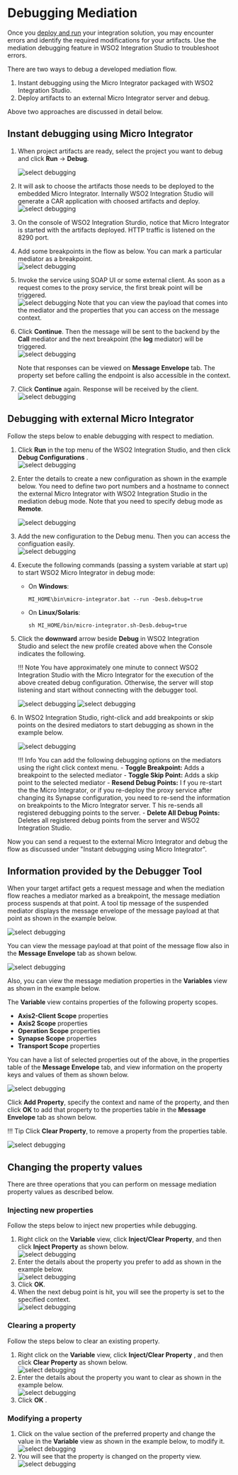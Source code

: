 # Debugging Mediation

Once you [deploy and run]({{base_path}}/integrate/develop/using-embedded-micro-integrator) your integration solution, you may encounter errors and identify the required modifications for your artifacts. Use the mediation debugging feature in WSO2 Integration Studio to troubleshoot errors.

There are two ways to debug a developed mediation flow.

1.  Instant debugging using the Micro Integrator packaged with WSO2 Integration Studio.
2.  Deploy artifacts to an external Micro Integrator server and debug.

Above two approaches are discussed in detail below.

## Instant debugging using Micro Integrator

1.  When project artifacts are ready, select the project you want to debug and click **Run** -> **Debug**.

    ![select debugging]({{base_path}}/assets/img/integrate/mediation-debugging/debugging-1.png)

2.  It will ask to choose the artifacts those needs to be deployed to the embedded Micro Integrator. Internally WSO2 Integration Studio will generate a CAR application with choosed artifacts and deploy.  
    ![select debugging]({{base_path}}/assets/img/integrate/mediation-debugging/debugging-2.png)
3.  On the console of WSO2 Integration Sturdio, notice that Micro
    Integrator is started with the artifacts deployed. HTTP traffic is
    listened on the 8290 port.
4.  Add some breakpoints in the flow as below. You can mark a particular
    mediator as a breakpoint.  
    ![select debugging]({{base_path}}/assets/img/integrate/mediation-debugging/debugging-3.png)
5.  Invoke the service using SOAP UI or some external client. As soon as
    a request comes to the proxy service, the first break point will be triggered.  
    ![select debugging]({{base_path}}/assets/img/integrate/mediation-debugging/debugging-4.png)
    Note that you can view the payload that comes into the mediator and
    the properties that you can access on the message context.

6.  Click **Continue**. Then the message will be sent to
    the backend by the **Call** mediator and the next breakpoint (the **log** mediator)
    will be triggered.  
    ![select debugging]({{base_path}}/assets/img/integrate/mediation-debugging/debugging-5.png)
      
    Note that responses can be viewed on **Message Envelope** tab. The
    property set before calling the endpoint is also accessible in the
    context. 
7.  Click **Continue** again. Response will be received by the client.  
    ![select debugging]({{base_path}}/assets/img/integrate/mediation-debugging/debugging-6.png)

## Debugging with external Micro Integrator

Follow the steps below to enable debugging with respect to mediation.

1.  Click **Run** in the top menu of the WSO2 Integration Studio, and
    then click **Debug Configurations** .  
    ![select debugging]({{base_path}}/assets/img/integrate/mediation-debugging/debugging-7.png)
2.  Enter the details to create a new configuration as shown in the
    example below. You need to define two port numbers and a hostname to connect the external Micro Integrator with WSO2 Integration Studio in the mediation debug mode. Note that you need to specify debug mode as **Remote**.

    ![select debugging]({{base_path}}/assets/img/integrate/mediation-debugging/debugging-8.png)
      
3.  Add the new configuration to the Debug menu. Then you can access the configuation easily.  
    ![select debugging]({{base_path}}/assets/img/integrate/mediation-debugging/debugging-9.png)
      
4.  Execute the following commands (passing a system variable at start up) to start WSO2 Micro Integrator in debug
    mode:  
    -   On **Windows**:

        `MI_HOME\bin\micro-integrator.bat --run -Desb.debug=true`

    -   On **Linux/Solaris**:

        `sh MI_HOME/bin/micro-integrator.sh-Desb.debug=true`

5.  Click the **downward** arrow beside **Debug** in WSO2 Integration Studio and select the new profile created above when the Console indicates the following.

    !!! Note
        You have approximately one minute to connect WSO2 Integration Studio with the Micro Integrator for the execution of the above created debug configuration. Otherwise, the server will stop listening and start without connecting with the debugger tool.

    ![select debugging]({{base_path}}/assets/img/integrate/mediation-debugging/debugging-10.png) 
    ![select debugging]({{base_path}}/assets/img/integrate/mediation-debugging/debugging-11.png)

6.  In WSO2 Integration Studio, right-click and add breakpoints or skip points on the desired mediators to start debugging as shown in the example below.

    ![select debugging]({{base_path}}/assets/img/integrate/mediation-debugging/debugging-12.png)

    !!! Info
        You can add the following debugging options on the mediators using the right click context menu.
        -   **Toggle Breakpoint:** Adds a breakpoint to the selected
            mediator
        -   **Toggle Skip Point:** Adds a skip point to the selected
            mediator
        -   **Resend Debug Points:** I f you re-start the the Micro Integrator, or if you re-deploy the proxy service after changing its Synapse configuration, you need to re-send the information on breakpoints to the Micro Integrator server. T his re-sends all registered debugging points to the server.
        -   **Delete All Debug Points:** Deletes all registered debug points from the server and WSO2 Integration Studio.

Now you can send a request to the external Micro Integrator and debug the flow as discussed under "Instant debugging using Micro Integrator".

## Information provided by the Debugger Tool

When your target artifact gets a request message and when the mediation flow reaches a mediator marked as a breakpoint, the message mediation process suspends at that point. A tool tip message of the suspended mediator displays the message envelope of the message payload at that point as shown in the example below.

![select debugging]({{base_path}}/assets/img/integrate/mediation-debugging/debugging-13.png)

You can view the message payload at that point of the message flow also in the **Message Envelope** tab as shown below.

![select debugging]({{base_path}}/assets/img/integrate/mediation-debugging/debugging-14.png) 

Also, you can view the message mediation properties in the **Variables**
view as shown in the example below.

The **Variable** view contains properties of the following property scopes.

-   **Axis2-Client Scope** properties
-   **Axis2 Scope** properties
-   **Operation Scope** properties
-   **Synapse Scope** properties
-   **Transport Scope** properties

You can have a list of selected properties out of the above, in the properties table of the **Message Envelope** tab, and view information on the property keys and values of them as shown below.

![select debugging]({{base_path}}/assets/img/integrate/mediation-debugging/debugging-15.png)

Click **Add Property**, specify the context and name of the property, and then click **OK** to add that property to the properties table in the **Message Envelope** tab as shown below.

!!! Tip
    Click **Clear Property**, to remove a property from the properties table.

![select debugging]({{base_path}}/assets/img/integrate/mediation-debugging/debugging-16.png)

## Changing the property values

There are three operations that you can perform on message mediation property values as described below.

### Injecting new properties

Follow the steps below to inject new properties while debugging.

1.  Right click on the **Variable** view, click **Inject/Clear Property**, and then click **Inject Property** as shown below.  
    ![select debugging]({{base_path}}/assets/img/integrate/mediation-debugging/debugging-17.png)
2.  Enter the details about the property you prefer to add as shown in the example below.  
    ![select debugging]({{base_path}}/assets/img/integrate/mediation-debugging/debugging-18.png)
3.  Click **OK**.
4.  When the next debug point is hit, you will see the property is set to the specified context.  
    ![select debugging]({{base_path}}/assets/img/integrate/mediation-debugging/debugging-19.png)

### Clearing a property

Follow the steps below to clear an existing property.

1.  Right click on the **Variable** view, click **Inject/Clear
    Property** , and then click **Clear Property** as shown below.  
    ![select debugging]({{base_path}}/assets/img/integrate/mediation-debugging/debugging-20.png)
2.  Enter the details about the property you want to clear as shown in
    the example below.  
    ![select debugging]({{base_path}}/assets/img/integrate/mediation-debugging/debugging-21.png)
3.  Click **OK** .

### Modifying a property

1.  Click on the value section of the preferred property and change the value in the **Variable** view as shown in the example below, to modify it.  
    ![select debugging]({{base_path}}/assets/img/integrate/mediation-debugging/debugging-22.png) 
2.  You will see that the property is changed on the property view.  
    ![select debugging]({{base_path}}/assets/img/integrate/mediation-debugging/debugging-23.png) 
